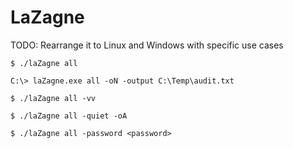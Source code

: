 # LaZagne

TODO: Rearrange it to Linux and Windows with specific use cases

`$ ./laZagne all`

`C:\> laZagne.exe all -oN -output C:\Temp\audit.txt`

`$ ./laZagne all -vv`

`$ ./laZagne all -quiet -oA`

`$ ./laZagne all -password <password>`